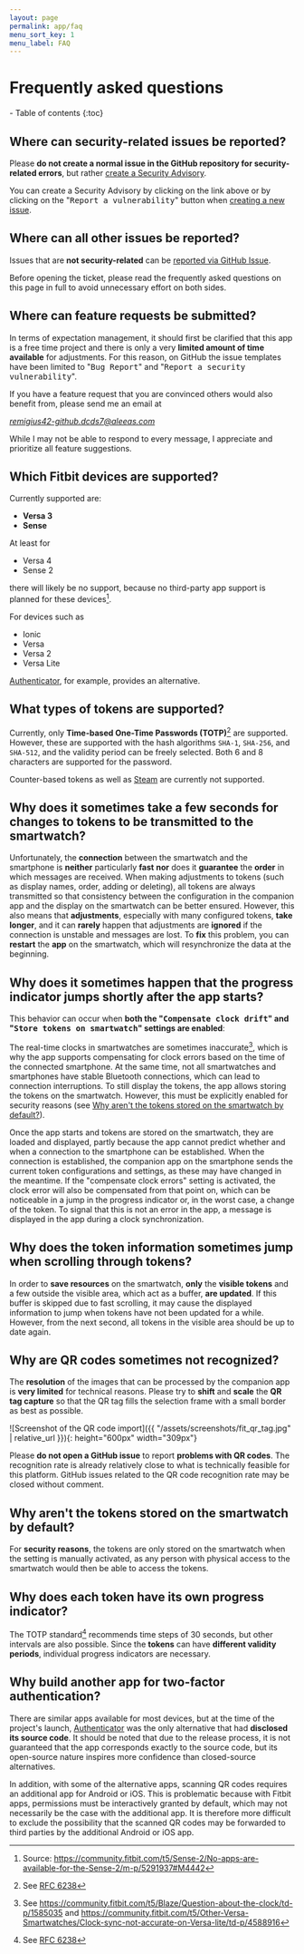 ```yaml
---
layout: page
permalink: app/faq
menu_sort_key: 1
menu_label: FAQ
---
```


# Frequently asked questions

<nav>
  - Table of contents
  {:toc}
</nav>

## Where can security-related issues be reported?

Please **do not create a normal issue in the GitHub repository for security-related
errors**, but rather [create a Security
Advisory](https://github.com/remigius42/fitbit-otp-auth-app/security/advisories/new).

You can create a Security Advisory by clicking on the link above or by clicking
on the "<samp>Report a vulnerability</samp>" button when [creating a new
issue](https://github.com/remigius42/fitbit-otp-auth-app/issues/new/choose).

## Where can all other issues be reported?

Issues that are **not security-related** can be [reported via GitHub
Issue](https://github.com/remigius42/fitbit-otp-auth-app/issues/new?labels=bug%2Ctriage&template=bug_report.yaml&title=%5BBug%5D%3A+).

Before opening the ticket, please read the frequently asked questions on this
page in full to avoid unnecessary effort on both sides.

## Where can feature requests be submitted?

In terms of expectation management, it should first be clarified that this app
is a free time project and there is only a very **limited amount of time
available** for adjustments. For this reason, on GitHub the issue templates have
been limited to "<samp>Bug Report</samp>" and "<samp>Report a security
vulnerability</samp>".

If you have a feature request that you are convinced others would also benefit
from, please send me an email at

<address>
<a href="mailto:remigius42-github.dcds7@aleeas.com">remigius42-github.dcds7@aleeas.com</a>
</address>

While I may not be able to respond to every message, I appreciate and prioritize
all feature suggestions.

## Which Fitbit devices are supported?

Currently supported are:

- **Versa 3**
- **Sense**

At least for

- Versa 4
- Sense 2

there will likely be no support, because no third-party app support is planned
for these devices[^no_third_party_app_support].

For devices such as

- Ionic
- Versa
- Versa 2
- Versa Lite

[Authenticator](https://gallery.fitbit.com/details/ff58cce2-1f9d-4a2f-917d-3cb70c11b542),
for example, provides an alternative.

## What types of tokens are supported?

Currently, only **Time-based One-Time Passwords (TOTP)**[^totp_rfc] are
supported. However, these are supported with the hash algorithms `SHA-1`,
`SHA-256`, and `SHA-512`, and the validity period can be freely selected. Both 6
and 8 characters are supported for the password.

Counter-based tokens as well as
[Steam](https://help.steampowered.com/de/faqs/view/06B0-26E6-2CF8-254C) are
currently not supported.

## Why does it sometimes take a few seconds for changes to tokens to be transmitted to the smartwatch?

Unfortunately, the **connection** between the smartwatch and the smartphone is
**neither** particularly **fast** **nor** does it **guarantee** the **order** in
which messages are received. When making adjustments to tokens (such as display
names, order, adding or deleting), all tokens are always transmitted so that
consistency between the configuration in the companion app and the display on
the smartwatch can be better ensured. However, this also means that
**adjustments**, especially with many configured tokens, **take longer**, and it
can **rarely** happen that adjustments are **ignored** if the connection is
unstable and messages are lost. To **fix** this problem, you can **restart** the
**app** on the smartwatch, which will resynchronize the data at the beginning.

## Why does it sometimes happen that the progress indicator jumps shortly after the app starts?

This behavior can occur when **both the "<samp>Compensate clock drift</samp>"
and "<samp>Store tokens on smartwatch</samp>" settings are enabled**:

The real-time clocks in smartwatches are sometimes
inaccurate[^accuracy_of_smartwatches], which is why the app supports
compensating for clock errors based on the time of the connected smartphone. At
the same time, not all smartwatches and smartphones have stable Bluetooth
connections, which can lead to connection interruptions. To still display the
tokens, the app allows storing the tokens on the smartwatch. However, this must
be explicitly enabled for security reasons (see [Why aren't the tokens stored on
the smartwatch by
default?](#why-arent-the-tokens-stored-on-the-smartwatch-by-default)).

Once the app starts and tokens are stored on the smartwatch, they are loaded and
displayed, partly because the app cannot predict whether and when a connection
to the smartphone can be established. When the connection is established, the
companion app on the smartphone sends the current token configurations and
settings, as these may have changed in the meantime. If the "compensate clock
errors" setting is activated, the clock error will also be compensated from that
point on, which can be noticeable in a jump in the progress indicator or, in the
worst case, a change of the token. To signal that this is not an error in the
app, a message is displayed in the app during a clock synchronization.

## Why does the token information sometimes jump when scrolling through tokens?

In order to **save resources** on the smartwatch, **only** the **visible
tokens** and a few outside the visible area, which act as a buffer, **are
updated**. If this buffer is skipped due to fast scrolling, it may cause the
displayed information to jump when tokens have not been updated for a while.
However, from the next second, all tokens in the visible area should be up to
date again.

## Why are QR codes sometimes not recognized?

The **resolution** of the images that can be processed by the companion app is
**very limited** for technical reasons. Please try to **shift** and **scale**
the **QR tag capture** so that the QR tag fills the selection frame with a small
border as best as possible.

![Screenshot of the QR code import]({{ "/assets/screenshots/fit_qr_tag.jpg" | relative_url }}){: height="600px" width="309px"}

Please **do not open a GitHub issue** to report **problems with QR codes**. The
recognition rate is already relatively close to what is technically feasible for
this platform. GitHub issues related to the QR code recognition rate may be
closed without comment.

## Why aren't the tokens stored on the smartwatch by default?

For **security reasons**, the tokens are only stored on the smartwatch when the
setting is manually activated, as any person with physical access to the
smartwatch would then be able to access the tokens.

## Why does each token have its own progress indicator?

The TOTP standard[^totp_rfc] recommends time steps of 30 seconds, but other
intervals are also possible. Since the **tokens** can have **different validity
periods**, individual progress indicators are necessary.

## Why build another app for two-factor authentication?

There are similar apps available for most devices, but at the time of the
project's launch,
[Authenticator](https://gallery.fitbit.com/details/ff58cce2-1f9d-4a2f-917d-3cb70c11b542)
was the only alternative that had **disclosed its source code**. It should be
noted that due to the release process, it is not guaranteed that the app
corresponds exactly to the source code, but its open-source nature inspires more
confidence than closed-source alternatives.

In addition, with some of the alternative apps, scanning QR codes requires an
additional app for Android or iOS. This is problematic because with Fitbit apps,
permissions must be interactively granted by default, which may not necessarily
be the case with the additional app. It is therefore more difficult to exclude
the possibility that the scanned QR codes may be forwarded to third parties by
the additional Android or iOS app.

[^no_third_party_app_support]: Source: <https://community.fitbit.com/t5/Sense-2/No-apps-are-available-for-the-Sense-2/m-p/5291937#M4442>
[^totp_rfc]: See [RFC 6238](https://www.rfc-editor.org/rfc/rfc6238)
[^accuracy_of_smartwatches]: See <https://community.fitbit.com/t5/Blaze/Question-about-the-clock/td-p/1585035> and <https://community.fitbit.com/t5/Other-Versa-Smartwatches/Clock-sync-not-accurate-on-Versa-lite/td-p/4588916>
